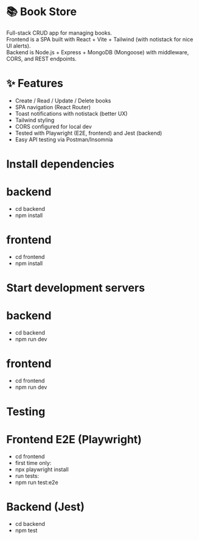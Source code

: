 # 📚 Book Store

Full-stack CRUD app for managing books.  
Frontend is a SPA built with React + Vite + Tailwind (with notistack for nice UI alerts).  
Backend is Node.js + Express + MongoDB (Mongoose) with middleware, CORS, and REST endpoints.

# ✨ Features
- Create / Read / Update / Delete books
- SPA navigation (React Router)
- Toast notifications with notistack (better UX)
- Tailwind styling
- CORS configured for local dev
- Tested with Playwright (E2E, frontend) and Jest (backend)
- Easy API testing via Postman/Insomnia

# Install dependencies
# backend
- cd backend
- npm install

# frontend
- cd frontend
- npm install

# Start development servers
# backend
- cd backend
- npm run dev

# frontend
- cd frontend
- npm run dev

# Testing
# Frontend E2E (Playwright)
- cd frontend
- first time only:
- npx playwright install
- run tests:
- npm run test:e2e

# Backend (Jest)
- cd backend
- npm test






